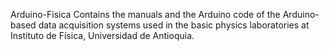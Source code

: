 Arduino-Fisica
Contains the manuals and the Arduino code of the Arduino-based data acquisition systems used in the basic physics laboratories at Instituto de Física, Universidad de Antioquia.
